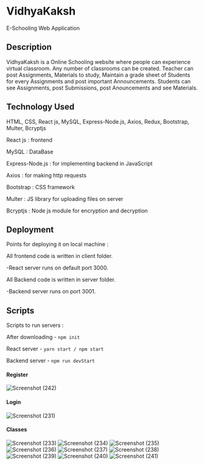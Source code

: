 # VidhyaKaksh

E-Schooling Web Application

## Description

VidhyaKaksh is a Online Schooling website where people can experience virtual classroom. 
Any number of classrooms can be created. Teacher can post Assignments, Materials to study, Maintain a grade sheet of Students for every Assignments and post important Announcements. 
Students can see Assignments, post Submissions, post Anouncements and see Materials.

## Technology Used

HTML, CSS, React js, MySQL, Express-Node.js, Axios, Redux, Bootstrap, Multer, Bcryptjs

React js : frontend

MySQL : DataBase

Express-Node.js : for implementing backend in JavaScript

Axios : for making http requests

Bootstrap : CSS framework

Multer : JS library for uploading files on server

Bcryptjs : Node js module for encryption and decryption

## Deployment

Points for deploying it on local machine :

All frontend code is written in client folder.

-React server runs on default port 3000.

All Backend code is written in server folder.

-Backend server runs on port 3001.

## Scripts

Scripts to run servers :

After downloading - `npm init`

React server - `yarn start / npm start`

Backend server - `npm run devStart`

#### Register
![Screenshot (242)](https://user-images.githubusercontent.com/56961805/155143707-715dd766-c64f-4f21-b444-72107c7bcc61.png)
#### Login
![Screenshot (231)](https://user-images.githubusercontent.com/56961805/155143659-b1a48c74-d965-4328-9319-ea1f8502f628.png)
#### Classes
![Screenshot (233)](https://user-images.githubusercontent.com/56961805/155143669-75de56c3-2ed8-4e74-a5ed-fae2d175ff51.png)
![Screenshot (234)](https://user-images.githubusercontent.com/56961805/155143672-d8a859cc-2bc0-411c-86bd-a5fd779ca13b.png)
![Screenshot (235)](https://user-images.githubusercontent.com/56961805/155143676-557c8b47-a675-4626-8abe-bfd3e93de840.png)
![Screenshot (236)](https://user-images.githubusercontent.com/56961805/155143685-8bb79223-ba32-41be-b8c3-668c980a9f43.png)
![Screenshot (237)](https://user-images.githubusercontent.com/56961805/155143689-e9fd3431-d6f3-47e5-b2b8-600a5a0eeb1c.png)
![Screenshot (238)](https://user-images.githubusercontent.com/56961805/155143695-93d74633-61e9-4591-8e29-2e5cc70edc3e.png)
![Screenshot (239)](https://user-images.githubusercontent.com/56961805/155143697-4cfdd55d-bcb3-4b11-9ac4-722337be40cc.png)
![Screenshot (240)](https://user-images.githubusercontent.com/56961805/155143701-4483ced2-59a1-47df-a8ce-19f03d8700b5.png)
![Screenshot (241)](https://user-images.githubusercontent.com/56961805/155143702-49842a53-0b36-44a3-8c55-ad36f65c5bef.png)


